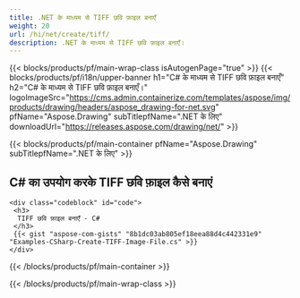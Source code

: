 ```yaml
---
title: .NET के माध्यम से TIFF छवि फ़ाइल बनाएँ
weight: 20
url: /hi/net/create/tiff/
description: .NET के माध्यम से TIFF छवि फ़ाइल बनाएँ।
---
```


{{< blocks/products/pf/main-wrap-class isAutogenPage="true" >}}
{{< blocks/products/pf/i18n/upper-banner h1="C# के माध्यम से TIFF छवि फ़ाइल बनाएँ" h2="C# के माध्यम से TIFF छवि फ़ाइल बनाएँ।" logoImageSrc="https://cms.admin.containerize.com/templates/aspose/img/products/drawing/headers/aspose_drawing-for-net.svg" pfName="Aspose.Drawing" subTitlepfName=".NET के लिए" downloadUrl="https://releases.aspose.com/drawing/net/" >}}

{{< blocks/products/pf/main-container pfName="Aspose.Drawing" subTitlepfName=".NET के लिए" >}}

<h2>C# का उपयोग करके TIFF छवि फ़ाइल कैसे बनाएं</h2>

    <div class="codeblock" id="code">
     <h3>
      TIFF छवि फ़ाइल बनाएँ - C#
     </h3>
     {{< gist "aspose-com-gists" "8b1dc03ab805ef18eea88d4c442331e9" "Examples-CSharp-Create-TIFF-Image-File.cs" >}}
    </div>

{{< /blocks/products/pf/main-container >}}


{{< /blocks/products/pf/main-wrap-class >}}
